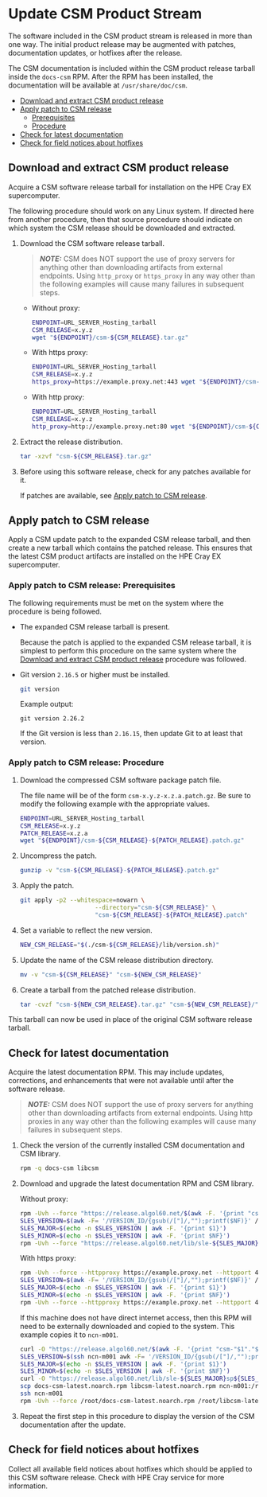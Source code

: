 # Update CSM Product Stream

The software included in the CSM product stream is released in more than one way. The initial product release may be augmented with patches, documentation updates, or
hotfixes after the release.

The CSM documentation is included within the CSM product release tarball inside the `docs-csm` RPM.
After the RPM has been installed, the documentation will be available at `/usr/share/doc/csm`.

- [Download and extract CSM product release](#download-and-extract-csm-product-release)
- [Apply patch to CSM release](#apply-patch-to-csm-release)
  - [Prerequisites](#apply-patch-to-csm-release-prerequisites)
  - [Procedure](#apply-patch-to-csm-release-procedure)
- [Check for latest documentation](#check-for-latest-documentation)
- [Check for field notices about hotfixes](#check-for-field-notices-about-hotfixes)

## Download and extract CSM product release

Acquire a CSM software release tarball for installation on the HPE Cray EX supercomputer.

The following procedure should work on any Linux system. If directed here from another procedure, then that source procedure should indicate on which system the CSM release should
be downloaded and extracted.

1. Download the CSM software release tarball.

   > ***NOTE:*** CSM does NOT support the use of proxy servers for anything other than downloading artifacts from external endpoints.
Using `http_proxy` or `https_proxy` in any way other than the following examples will cause many failures in subsequent steps.

   - Without proxy:

     ```bash
     ENDPOINT=URL_SERVER_Hosting_tarball
     CSM_RELEASE=x.y.z
     wget "${ENDPOINT}/csm-${CSM_RELEASE}.tar.gz"
     ```

   - With https proxy:

     ```bash
     ENDPOINT=URL_SERVER_Hosting_tarball
     CSM_RELEASE=x.y.z
     https_proxy=https://example.proxy.net:443 wget "${ENDPOINT}/csm-${CSM_RELEASE}.tar.gz"
     ```

   - With http proxy:

     ```bash
     ENDPOINT=URL_SERVER_Hosting_tarball
     CSM_RELEASE=x.y.z
     http_proxy=http://example.proxy.net:80 wget "${ENDPOINT}/csm-${CSM_RELEASE}.tar.gz"
     ```

1. Extract the release distribution.

   ```bash
   tar -xzvf "csm-${CSM_RELEASE}.tar.gz"
   ```

1. Before using this software release, check for any patches available for it.

   If patches are available, see [Apply patch to CSM release](#apply-patch-to-csm-release).

## Apply patch to CSM release

Apply a CSM update patch to the expanded CSM release tarball, and then create a new tarball which contains the patched release.
This ensures that the latest CSM product artifacts are installed on the HPE Cray EX supercomputer.

### Apply patch to CSM release: Prerequisites

The following requirements must be met on the system where the procedure is being followed.

- The expanded CSM release tarball is present.

   Because the patch is applied to the expanded CSM release tarball, it is simplest to perform this
   procedure on the same system where the [Download and extract CSM product release](#download-and-extract-csm-product-release)
   procedure was followed.

- Git version `2.16.5` or higher must be installed.

   ```bash
   git version
   ```

   Example output:

   ```text
   git version 2.26.2
   ```

   If the Git version is less than `2.16.15`, then update Git to at least that version.

### Apply patch to CSM release: Procedure

1. Download the compressed CSM software package patch file.

   The file name will be of the form `csm-x.y.z-x.z.a.patch.gz`.
   Be sure to modify the following example with the appropriate values.

   ```bash
   ENDPOINT=URL_SERVER_Hosting_tarball
   CSM_RELEASE=x.y.z
   PATCH_RELEASE=x.z.a
   wget "${ENDPOINT}/csm-${CSM_RELEASE}-${PATCH_RELEASE}.patch.gz"
   ```

1. Uncompress the patch.

   ```bash
   gunzip -v "csm-${CSM_RELEASE}-${PATCH_RELEASE}.patch.gz"
   ```

1. Apply the patch.

   ```bash
   git apply -p2 --whitespace=nowarn \
                        --directory="csm-${CSM_RELEASE}" \
                        "csm-${CSM_RELEASE}-${PATCH_RELEASE}.patch"
   ```

1. Set a variable to reflect the new version.

   ```bash
   NEW_CSM_RELEASE="$(./csm-${CSM_RELEASE}/lib/version.sh)"
   ```

1. Update the name of the CSM release distribution directory.

   ```bash
   mv -v "csm-${CSM_RELEASE}" "csm-${NEW_CSM_RELEASE}"
   ```

1. Create a tarball from the patched release distribution.

   ```bash
   tar -cvzf "csm-${NEW_CSM_RELEASE}.tar.gz" "csm-${NEW_CSM_RELEASE}/"
   ```

This tarball can now be used in place of the original CSM software release tarball.

## Check for latest documentation

Acquire the latest documentation RPM. This may include updates, corrections, and enhancements that were not available until after the software release.

> ***NOTE:*** CSM does NOT support the use of proxy servers for anything other than downloading artifacts from external endpoints.
Using http proxies in any way other than the following examples will cause many failures in subsequent steps.

1. Check the version of the currently installed CSM documentation and CSM library.

   ```bash
   rpm -q docs-csm libcsm
   ```

1. Download and upgrade the latest documentation RPM and CSM library.

   Without proxy:

   ```bash
   rpm -Uvh --force "https://release.algol60.net/$(awk -F. '{print "csm-"$1"."$2}' <<< ${CSM_RELEASE})/docs-csm/docs-csm-latest.noarch.rpm"
   SLES_VERSION=$(awk -F= '/VERSION_ID/{gsub(/["]/,"");printf($NF)}' /etc/os-release)
   SLES_MAJOR=$(echo -n $SLES_VERSION | awk -F. '{print $1}')
   SLES_MINOR=$(echo -n $SLES_VERSION | awk -F. '{print $NF}')
   rpm -Uvh --force "https://release.algol60.net/lib/sle-${SLES_MAJOR}sp${SLES_MINOR}/libcsm-latest.noarch.rpm"
   ```

   With https proxy:

   ```bash
   rpm -Uvh --force --httpproxy https://example.proxy.net --httpport 443 "https://release.algol60.net/$(awk -F. '{print "csm-"$1"."$2}' <<< ${CSM_RELEASE})/docs-csm/docs-csm-latest.noarch.rpm"
   SLES_VERSION=$(awk -F= '/VERSION_ID/{gsub(/["]/,"");printf($NF)}' /etc/os-release)
   SLES_MAJOR=$(echo -n $SLES_VERSION | awk -F. '{print $1}')
   SLES_MINOR=$(echo -n $SLES_VERSION | awk -F. '{print $NF}')
   rpm -Uvh --force --httpproxy https://example.proxy.net --httpport 443 "https://release.algol60.net/lib/sle-${SLES_MAJOR}sp${SLES_MINOR}/libcsm-latest.noarch.rpm"
   ```

   If this machine does not have direct internet access, then this RPM will need to be externally downloaded and copied to the system. This example copies it to `ncn-m001`.

   ```bash
   curl -O "https://release.algol60.net/$(awk -F. '{print "csm-"$1"."$2}' <<< ${CSM_RELEASE})/docs-csm/docs-csm-latest.noarch.rpm"
   SLES_VERSION=$(ssh ncn-m001 awk -F= '/VERSION_ID/{gsub(/["]/,"");printf($NF)}' /etc/os-release)
   SLES_MAJOR=$(echo -n $SLES_VERSION | awk -F. '{print $1}')
   SLES_MINOR=$(echo -n $SLES_VERSION | awk -F. '{print $NF}')
   curl -O "https://release.algol60.net/lib/sle-${SLES_MAJOR}sp${SLES_MINOR}/libcsm-latest.noarch.rpm"
   scp docs-csm-latest.noarch.rpm libcsm-latest.noarch.rpm ncn-m001:/root
   ssh ncn-m001
   rpm -Uvh --force /root/docs-csm-latest.noarch.rpm /root/libcsm-latest.noarch.rpm
   ```

1. Repeat the first step in this procedure to display the version of the CSM documentation after the update.

## Check for field notices about hotfixes

Collect all available field notices about hotfixes which should be applied to this CSM software release. Check with HPE Cray service for more information.
